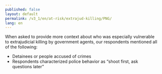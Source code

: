 ```yaml
---
published: false
layout: default
permalink: /v3_1/en/at-risk/extrajud-killing/PNG/
lang: en
---
```

When asked to provide more context about who was especially vulnerable to extrajudicial killing by government agents, our respondents mentioned all of the following: 
- Detainees or people accused of crimes 
- Respondents characterized police behavior as “shoot first, ask questions later” 
